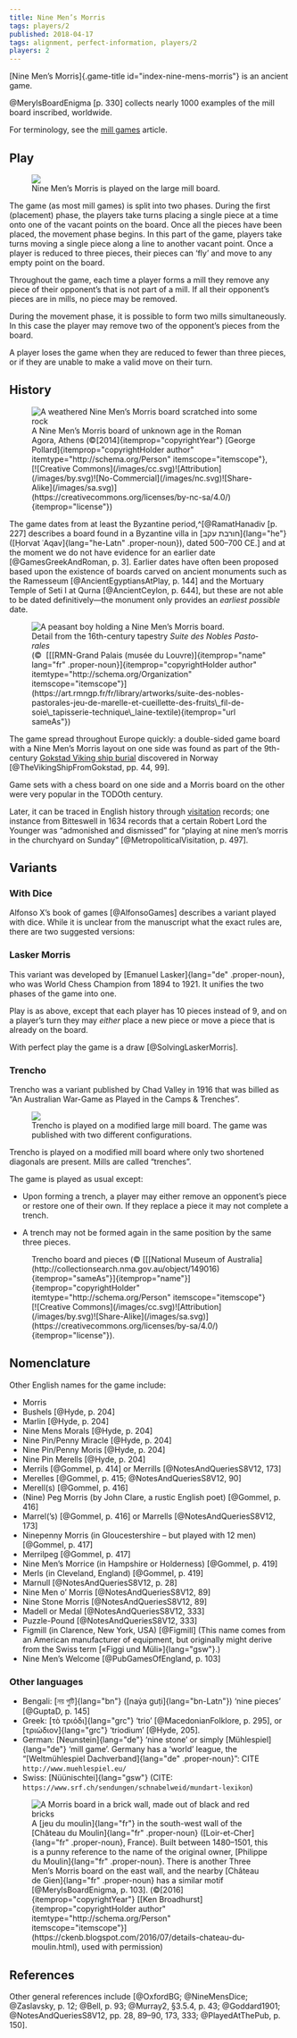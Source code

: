 ```yaml
---
title: Nine Men’s Morris
tags: players/2
published: 2018-04-17
tags: alignment, perfect-information, players/2
players: 2
---
```


[Nine Men’s Morris]{.game-title id="index-nine-mens-morris"} is an ancient game.

@MerylsBoardEnigma [p. 330] collects nearly 1000 examples of the mill board
inscribed, worldwide.

For terminology, see the [mill games](/families/mill-games.html) article.

## Play

<figure class="side-image-r"><img src="/images/large_merels.svg" />
<figcaption>Nine Men’s Morris is played on the large mill
board.</figcaption></figure>

The game (as most mill games) is split into two phases. During the first
(placement) phase, the players take turns placing a single piece at a time onto
one of the vacant points on the board. Once all the pieces have been placed, the
movement phase begins. In this part of the game, players take turns moving
a single piece along a line to another vacant point. Once a player is reduced to
three pieces, their pieces can ‘fly’ and move to any empty point on the board.

Throughout the game, each time a player forms a mill they remove any piece of
their opponent’s that is not part of a mill. If all their opponent’s pieces are
in mills, no piece may be removed.

During the movement phase, it is possible to form two mills simultaneously. In
this case the player may remove two of the opponent’s pieces from the board.

A player loses the game when they are reduced to fewer than three pieces, or if
they are unable to make a valid move on their turn.

## History

<figure itemprop="image" itemscope="itemscope"
itemtype="http://schema.org/ImageObject" class="wide"><img itemprop="contentUrl"
src="/images/DSCF0525-1600.jpg" alt="A weathered Nine Men’s Morris board
scratched into some rock" /><figcaption>A Nine Men’s Morris board of unknown age
in the Roman Agora, Athens (©[2014]{itemprop="copyrightYear"}&nbsp;[George
Pollard]{itemprop="copyrightHolder author" itemtype="http://schema.org/Person"
itemscope="itemscope"}, [![Creative
Commons](/images/cc.svg)![Attribution](/images/by.svg)![No-Commercial](/images/nc.svg)![Share-Alike](/images/sa.svg)](https://creativecommons.org/licenses/by-nc-sa/4.0/){itemprop="license"})</figcaption></figure>

The game dates from at least the Byzantine period,^[@RamatHanadiv [p. 227]
describes a board found in a Byzantine villa in [חורבת עקב]{lang="he"} ([Ḥorvat
ʿAqav]{lang="he-Latn" .proper-noun}), dated 500–700&nbsp;CE.] and at the moment
we do not have evidence for an earlier date [@GamesGreekAndRoman, p. 3]. Earlier
dates have often been proposed based upon the existence of boards carved on
ancient monuments such as the Ramesseum [@AncientEgyptiansAtPlay, p. 144] and
the Mortuary Temple of Seti I at Qurna [@AncientCeylon, p. 644], but these are
not able to be dated definitively—the monument only provides an _earliest
possible_ date.

<figure itemprop="image" itemscope="itemscope" itemtype="http://schema.org/ImageObject"
class="side-image-r"><img itemprop="contentUrl" src="/images/82-001079.jpg"
alt="A peasant boy holding a Nine Men’s Morris board." /><figcaption>Detail from
the 16th-century tapestry <cite lang="fr">Suite des Nobles
Pastorales</cite><br/>(©&nbsp; [[[RMN-Grand Palais (musée du
Louvre)]{itemprop="name" lang="fr" .proper-noun}]{itemprop="copyrightHolder
author" itemtype="http://schema.org/Organization"
itemscope="itemscope"}](https://art.rmngp.fr/fr/library/artworks/suite-des-nobles-pastorales-jeu-de-marelle-et-cueillette-des-fruits\_fil-de-soie\_tapisserie-technique\_laine-textile){itemprop="url
sameAs"})</figcaption></figure>

The game spread throughout Europe quickly: a double-sided game board with a Nine
Men’s Morris layout on one side was found as part of the 9th-century [Gokstad
Viking ship burial](https://en.wikipedia.org/wiki/Gokstad_ship) discovered in
Norway [@TheVikingShipFromGokstad, pp. 44, 99].

Game sets with a chess board on one side and a Morris board on the other were
very popular in the TODOth century.

Later, it can be traced in English history through
[visitation](https://en.wikipedia.org/wiki/Canonical_visitation) records; one
instance from Bitteswell in 1634 records that a certain Robert Lord the Younger
was “admonished and dismissed” for “playing at nine men’s morris in the
churchyard on Sunday” [@MetropoliticalVisitation, p. 497].

## Variants

### With Dice

Alfonso X’s book of games [@AlfonsoGames] describes a variant played with dice.
While it is unclear from the manuscript what the exact rules are, there are two
suggested versions:

### Lasker Morris

This variant was developed by [Emanuel Lasker]{lang="de" .proper-noun}, who was
World Chess Champion from 1894 to 1921. It unifies the two phases of the game
into one.

Play is as above, except that each player has 10 pieces instead of 9, and on
a player’s turn they may *either* place a new piece or move a piece that is
already on the board.

With perfect play the game is a draw [@SolvingLaskerMorris].

### Trencho

Trencho was a variant published by Chad Valley in 1916 that was billed as “An
Australian War-Game as Played in the Camps & Trenches”.

<figure class="side-image-r"><img src="/images/trencho.svg"
/><figcaption>Trencho is played on a modified large mill board. The game was
published with two different configurations.</figcaption></figure>

Trencho is played on a modified mill board where only two shortened diagonals
are present. Mills are called “trenches”.

The game is played as usual except:

* Upon forming a trench, a player may either remove an opponent’s piece or
  restore one of their own. If they replace a piece it may not complete
  a trench. 

* A trench may not be formed again in the same position by the same three
  pieces. 

<figure itemscope="itemscope" itemtype="http://schema.org/Photograph" class="wide"><img
itemprop="image"
src="/images/nma_149016_ma45226671_trencho_board_game.-1600.jpg" alt=""
/><figcaption>Trencho board and pieces (©&nbsp;[[[National Museum of
Australia](http://collectionsearch.nma.gov.au/object/149016){itemprop="sameAs"}]{itemprop="name"}]{itemprop="copyrightHolder"
itemtype="http://schema.org/Person" itemscope="itemscope"} [![Creative
Commons](/images/cc.svg)![Attribution](/images/by.svg)![Share-Alike](/images/sa.svg)](https://creativecommons.org/licenses/by-sa/4.0/){itemprop="license"}).
</figcaption></figure>

<!-- other board here: https://www.flickr.com/photos/communityhistorysa/15513283420/in/photolist-sZrx-4ymJZ6-nHnS3U-qtBtX5-bWfoc7-dMYNfX-pCRCFN-JQvGw-f5ZAxg-83Djx-Je3MXg/ -->

## Nomenclature

Other English names for the game include:

<ul class="columnar">
<li> Morris</li>
<li> Bushels [@Hyde, p. 204]</li>
<li> Marlin [@Hyde, p. 204]</li>
<li> Nine Mens Morals [@Hyde, p. 204]</li>
<li> Nine Pin/Penny Miracle [@Hyde, p. 204]</li>
<li> Nine Pin/Penny Moris [@Hyde, p. 204]</li>
<li> Nine Pin Merells [@Hyde, p. 204]</li>
<li> Merrils [@GommeI, p. 414] or Merrills [@NotesAndQueriesS8V12, 173]</li>
<li> Merelles [@GommeI, p. 415; @NotesAndQueriesS8V12, 90]</li>
<li> Merell(s) [@GommeI, p. 416]</li>
<li> (Nine) Peg Morris (by John Clare, a rustic English poet) [@GommeI, p.
416]</li>
<li> Marrel(’s) [@GommeI, p. 416] or Marrells [@NotesAndQueriesS8V12, 173]</li>
<li> Ninepenny Morris (in Gloucestershire – but played with 12 men) [@GommeI, p. 417]</li>
<li> Merrilpeg [@GommeI, p. 417]</li>
<li> Nine Men’s Morrice (in Hampshire or Holderness) [@GommeI, p. 419]</li>
<li> Merls (in Cleveland, England) [@GommeI, p. 419]</li>
<li> Marnull [@NotesAndQueriesS8V12, p. 28]</li>
<li> Nine Men o’ Morris [@NotesAndQueriesS8V12, 89]</li>
<li> Nine Stone Morris [@NotesAndQueriesS8V12, 89]</li>
<li> Madell or Medal [@NotesAndQueriesS8V12, 333]</li>
<li> Puzzle-Pound [@NotesAndQueriesS8V12, 333]</li>
<li> Figmill (in Clarence, New York, USA) [@Figmill] (This name comes from an
American manufacturer of equipment, but originally might derive from the Swiss
term [«Figgi und Müli»]{lang="gsw"}.)</li>
<li>Nine Men’s Welcome [@PubGamesOfEngland, p. 103]</li>
</ul>

### Other languages

* Bengali: [নয় গুটি]{lang="bn"} ([naẏa guṭi]{lang="bn-Latn"}) ‘nine pieces’ [@GuptaD, p. 145]
* Greek:  [τὸ τριόδι]{lang="grc"} ‘trio’ [@MacedonianFolklore, p. 295], or
  [τριώδιον]{lang="grc"} ‘triodium’ [@Hyde, 205].
* German: [Neunstein]{lang="de"} ‘nine stone’ or simply [Mühlespiel]{lang="de"} ‘mill
  game’. Germany has a ‘world’ league, the “[Weltmühlespiel Dachverband]{lang="de"
.proper-noun}”: CITE `http://www.muehlespiel.eu/`
* Swiss: [Nüünischtei]{lang="gsw"} (CITE:
  `https://www.srf.ch/sendungen/schnabelweid/mundart-lexikon`)

<figure itemprop="image" itemscope="itemscope"
itemtype="http://schema.org/ImageObject" class="wide"><img itemprop="contentUrl"
src="/images/P1130411a-1600.jpg" alt="A Morris board in a brick wall, made out
of black and red bricks" /><figcaption>A [jeu du moulin]{lang="fr"} in the
south-west wall of the [Château du Moulin]{lang="fr" .proper-noun}
([Loir-et-Cher]{lang="fr" .proper-noun}, France). Built between 1480–1501, this
is a punny reference to the name of the original owner, [Philippe du
Moulin]{lang="fr" .proper-noun}. There is another Three Men’s Morris board on
the east wall, and the nearby [Château de Gien]{lang="fr" .proper-noun} has
a similar motif [@MerylsBoardEnigma, p. 103].
(©[2016]{itemprop="copyrightYear"}&nbsp;[[Ken
Broadhurst]{itemprop="copyrightHolder author"
itemtype="http://schema.org/Person"
itemscope="itemscope"}](https://ckenb.blogspot.com/2016/07/details-chateau-du-moulin.html),
used with permission)</figcaption></figure>


## References

Other general references include [@OxfordBG; @NineMensDice; @Zaslavsky, p. 12; @Bell, p. 93; @Murray2,
§3.5.4, p. 43; @Goddard1901; @NotesAndQueriesS8V12, pp. 28, 89–90, 173, 333;
@PlayedAtThePub, p. 150].



